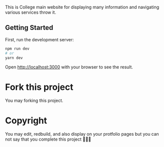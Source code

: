 This is College main website for displaying many information and navigating various services throw it. 

## Getting Started

First, run the development server:

```bash
npm run dev
# or
yarn dev
```

Open [http://localhost:3000](http://localhost:3000) with your browser to see the result.

# Fork this project
You may forking this project.

# Copyright
You may edit, redbuild, and also display on your protfolio pages but you can not say that you complete this project 🧨🧨🧨
